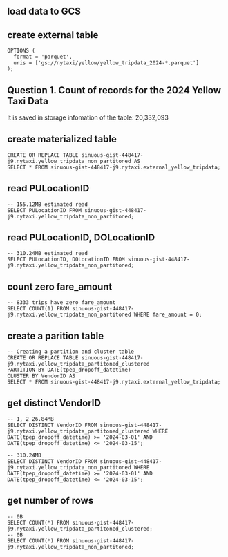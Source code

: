 ## load data to GCS


## create external table
~~~CREATE OR REPLACE EXTERNAL TABLE `sinuous-gist-448417-j9.nytaxi.external_yellow_tripdata`
OPTIONS (
  format = 'parquet',
  uris = ['gs://nytaxi/yellow/yellow_tripdata_2024-*.parquet']
);
~~~

## Question 1. Count of records for the 2024 Yellow Taxi Data
It is saved in storage infomation of the table: 20,332,093

## create materialized table

~~~
CREATE OR REPLACE TABLE sinuous-gist-448417-j9.nytaxi.yellow_tripdata_non_partitoned AS
SELECT * FROM sinuous-gist-448417-j9.nytaxi.external_yellow_tripdata;
~~~

## read PULocationID
~~~
-- 155.12MB estimated read
SELECT PULocationID FROM sinuous-gist-448417-j9.nytaxi.yellow_tripdata_non_partitoned;
~~~

## read PULocationID, DOLocationID
~~~
-- 310.24MB estimated read
SELECT PULocationID, DOLocationID FROM sinuous-gist-448417-j9.nytaxi.yellow_tripdata_non_partitoned;
~~~

## count zero fare_amount
~~~
-- 8333 trips have zero fare_amount
SELECT COUNT(1) FROM sinuous-gist-448417-j9.nytaxi.yellow_tripdata_non_partitoned WHERE fare_amount = 0;
~~~

## create a parition table
~~~
-- Creating a partition and cluster table
CREATE OR REPLACE TABLE sinuous-gist-448417-j9.nytaxi.yellow_tripdata_partitoned_clustered
PARTITION BY DATE(tpep_dropoff_datetime)
CLUSTER BY VendorID AS
SELECT * FROM sinuous-gist-448417-j9.nytaxi.external_yellow_tripdata;
~~~
## get distinct VendorID
~~~
-- 1, 2 26.84MB
SELECT DISTINCT VendorID FROM sinuous-gist-448417-j9.nytaxi.yellow_tripdata_partitoned_clustered WHERE DATE(tpep_dropoff_datetime) >= '2024-03-01' AND DATE(tpep_dropoff_datetime) <= '2024-03-15';

-- 310.24MB
SELECT DISTINCT VendorID FROM sinuous-gist-448417-j9.nytaxi.yellow_tripdata_non_partitoned WHERE DATE(tpep_dropoff_datetime) >= '2024-03-01' AND DATE(tpep_dropoff_datetime) <= '2024-03-15';
~~~

## get number of rows
~~~
-- 0B
SELECT COUNT(*) FROM sinuous-gist-448417-j9.nytaxi.yellow_tripdata_partitoned_clustered;
-- 0B
SELECT COUNT(*) FROM sinuous-gist-448417-j9.nytaxi.yellow_tripdata_non_partitoned;
~~~